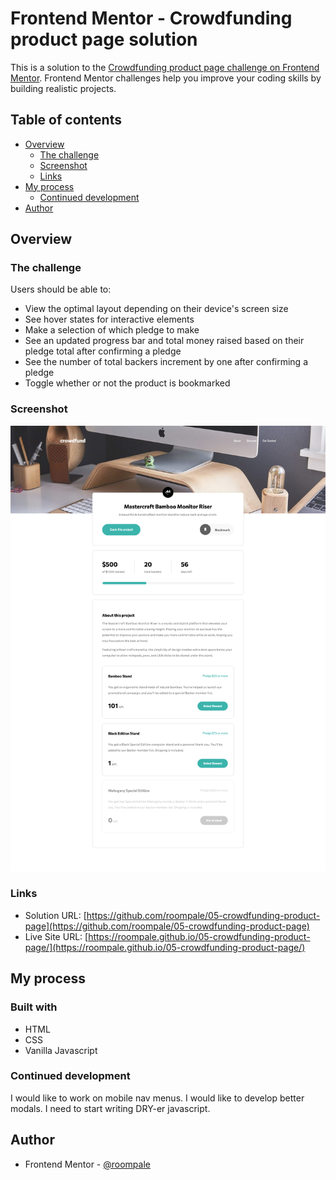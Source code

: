 # Frontend Mentor - Crowdfunding product page solution

This is a solution to the [Crowdfunding product page challenge on Frontend Mentor](https://www.frontendmentor.io/challenges/crowdfunding-product-page-7uvcZe7ZR). Frontend Mentor challenges help you improve your coding skills by building realistic projects. 

## Table of contents

- [Overview](#overview)
  - [The challenge](#the-challenge)
  - [Screenshot](#screenshot)
  - [Links](#links)
- [My process](#my-process)
  - [Continued development](#continued-development)
- [Author](#author)


## Overview

### The challenge

Users should be able to:

- View the optimal layout depending on their device's screen size
- See hover states for interactive elements
- Make a selection of which pledge to make
- See an updated progress bar and total money raised based on their pledge total after confirming a pledge
- See the number of total backers increment by one after confirming a pledge
- Toggle whether or not the product is bookmarked

### Screenshot

![](./screenshot.png)



### Links

- Solution URL: [https://github.com/roompale/05-crowdfunding-product-page](https://github.com/roompale/05-crowdfunding-product-page)
- Live Site URL: [https://roompale.github.io/05-crowdfunding-product-page/](https://roompale.github.io/05-crowdfunding-product-page/)

## My process

### Built with

- HTML
- CSS
- Vanilla Javascript


### Continued development

I would like to work on mobile nav menus. I would like to develop better modals. I need to start writing DRY-er javascript.


## Author

- Frontend Mentor - [@roompale](https://www.frontendmentor.io/profile/roompale)
